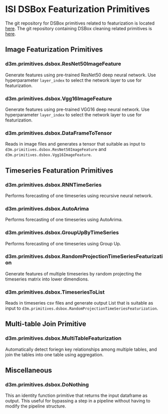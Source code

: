 # ISI DSBox Featurization Primitives

The git repository for DSBox primitives related to featurization is located [here](https://github.com/usc-isi-i2/dsbox-featurizer). The git repository containing DSBox cleaning related primitives is [here](https://github.com/usc-isi-i2/dsbox-cleaning).

## Image Featurization Primitives

### d3m.primitives.dsbox.ResNet50ImageFeature

Generate features using pre-trained ResNet50 deep neural network. Use hyperparameter `layer_index` to select the network layer to use for featurization.

### d3m.primitives.dsbox.Vgg16ImageFeature

Generate features using pre-trained VGG16 deep neural network. Use hyperparameter `layer_index` to select the network layer to use for featurization.

### d3m.primitives.dsbox.DataFrameToTensor

Reads in image files and generates a tensor that suitable as input to `d3m.primitives.dsbox.ResNet50ImageFeature` and `d3m.primitives.dsbox.Vgg16ImageFeature`.

## Timeseries Featuration Primitives

### d3m.primitives.dsbox.RNNTimeSeries

Performs forecasting of one timeseries using recursive neural network.

### d3m.primitives.dsbox.AutoArima

Performs forecasting of one timeseries using AutoArima.

### d3m.primitives.dsbox.GroupUpByTimeSeries

Performs forecasting of one timeseries using Group Up.

### d3m.primitives.dsbox.RandomProjectionTimeSeriesFeaturization

Generate features of multiple timeseries by random projecting the timeseries matrix into lower dimendions.

### d3m.primitives.dsbox.TimeseriesToList

Reads in timeseries csv files and generate output List that is suitable as input to `d3m.primitives.dsbox.RandomProjectionTimeSeriesFeaturization`.

## Multi-table Join Primitive

### d3m.primitives.dsbox.MultiTableFeaturization

Automatically detect foriegn key relationships among multiple tables, and join the tables into one table using aggregation.

## Miscellaneous

### d3m.primitives.dsbox.DoNothing

This an identity function primitive that returns the input dataframe as output. This useful for bypassing a step in a pipeline without having to modify the pipeline structure.
